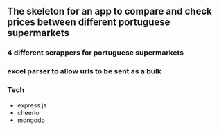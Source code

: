 ## The skeleton for an app to compare and check prices between different portuguese supermarkets

### 4 different scrappers for portuguese supermarkets
### excel parser to allow urls to be sent as a bulk

### Tech
- express.js
- cheerio
- mongodb



